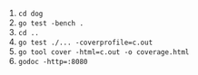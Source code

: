 1. `cd dog`
2. `go test -bench .`
3. `cd ..`
4. `go test ./... -coverprofile=c.out`
5. `go tool cover -html=c.out -o coverage.html`
6. `godoc -http=:8080`
